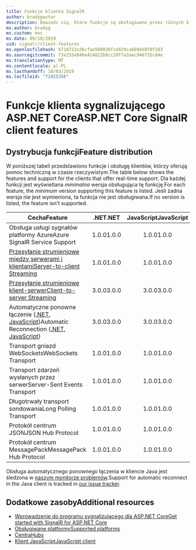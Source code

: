 ```yaml
---
title: Funkcje klienta SignalR
author: bradygaster
description: Dowiedz się, które funkcje są obsługiwane przez różnych klientów ASP.NET Core sygnalizujących.
ms.author: bradyg
ms.custom: mvc
ms.date: 09/18/2019
uid: signalr/client-features
ms.openlocfilehash: 6718722cdbcfae500026fcd429ca6b9de8f0f103
ms.sourcegitcommit: 73e255e846e414821b8cc20ffa3aec946735cd4e
ms.translationtype: MT
ms.contentlocale: pl-PL
ms.lasthandoff: 10/03/2019
ms.locfileid: "71925356"
---
```

# <a name="aspnet-core-signalr-client-features"></a><span data-ttu-id="d5bc2-103">Funkcje klienta sygnalizującego ASP.NET Core</span><span class="sxs-lookup"><span data-stu-id="d5bc2-103">ASP.NET Core SignalR client features</span></span>

## <a name="feature-distribution"></a><span data-ttu-id="d5bc2-104">Dystrybucja funkcji</span><span class="sxs-lookup"><span data-stu-id="d5bc2-104">Feature distribution</span></span>

<span data-ttu-id="d5bc2-105">W poniższej tabeli przedstawiono funkcje i obsługę klientów, którzy oferują pomoc techniczną w czasie rzeczywistym.</span><span class="sxs-lookup"><span data-stu-id="d5bc2-105">The table below shows the features and support for the clients that offer real-time support.</span></span> <span data-ttu-id="d5bc2-106">Dla każdej funkcji jest wyświetlana *minimalna* wersja obsługująca tę funkcję.</span><span class="sxs-lookup"><span data-stu-id="d5bc2-106">For each feature, the *minimum* version supporting this feature is listed.</span></span> <span data-ttu-id="d5bc2-107">Jeśli żadna wersja nie jest wymieniona, ta funkcja nie jest obsługiwana.</span><span class="sxs-lookup"><span data-stu-id="d5bc2-107">If no version is listed, the feature isn't supported.</span></span>

| <span data-ttu-id="d5bc2-108">Cecha</span><span class="sxs-lookup"><span data-stu-id="d5bc2-108">Feature</span></span> | <span data-ttu-id="d5bc2-109">.NET</span><span class="sxs-lookup"><span data-stu-id="d5bc2-109">.NET</span></span> | <span data-ttu-id="d5bc2-110">JavaScript</span><span class="sxs-lookup"><span data-stu-id="d5bc2-110">JavaScript</span></span> | <span data-ttu-id="d5bc2-111">Java</span><span class="sxs-lookup"><span data-stu-id="d5bc2-111">Java</span></span> |
| ---- | :-: | :-: | :-: |
| <span data-ttu-id="d5bc2-112">Obsługa usługi sygnałów platformy Azure</span><span class="sxs-lookup"><span data-stu-id="d5bc2-112">Azure SignalR Service Support</span></span> |<span data-ttu-id="d5bc2-113">1.0.0</span><span class="sxs-lookup"><span data-stu-id="d5bc2-113">1.0.0</span></span>|<span data-ttu-id="d5bc2-114">1.0.0</span><span class="sxs-lookup"><span data-stu-id="d5bc2-114">1.0.0</span></span>|<span data-ttu-id="d5bc2-115">1.0.0</span><span class="sxs-lookup"><span data-stu-id="d5bc2-115">1.0.0</span></span>|
| [<span data-ttu-id="d5bc2-116">Przesyłanie strumieniowe między serwerami i klientami</span><span class="sxs-lookup"><span data-stu-id="d5bc2-116">Server-to-client Streaming</span></span>](xref:signalr/streaming)          |<span data-ttu-id="d5bc2-117">1.0.0</span><span class="sxs-lookup"><span data-stu-id="d5bc2-117">1.0.0</span></span>|<span data-ttu-id="d5bc2-118">1.0.0</span><span class="sxs-lookup"><span data-stu-id="d5bc2-118">1.0.0</span></span>|<span data-ttu-id="d5bc2-119">1.0.0</span><span class="sxs-lookup"><span data-stu-id="d5bc2-119">1.0.0</span></span>|
| [<span data-ttu-id="d5bc2-120">Przesyłanie strumieniowe klient-serwer</span><span class="sxs-lookup"><span data-stu-id="d5bc2-120">Client-to-server Streaming</span></span>](xref:signalr/streaming)          |<span data-ttu-id="d5bc2-121">3.0.0</span><span class="sxs-lookup"><span data-stu-id="d5bc2-121">3.0.0</span></span>|<span data-ttu-id="d5bc2-122">3.0.0</span><span class="sxs-lookup"><span data-stu-id="d5bc2-122">3.0.0</span></span>|<span data-ttu-id="d5bc2-123">3.0.0</span><span class="sxs-lookup"><span data-stu-id="d5bc2-123">3.0.0</span></span>|
| <span data-ttu-id="d5bc2-124">Automatyczne ponowne łączenie ([.NET](/aspnet/core/signalr/dotnet-client?view=aspnetcore-3.0&tabs=visual-studio#handle-lost-connection), [JavaScript](/aspnet/core/signalr/javascript-client?view=aspnetcore-3.0#reconnect-clients))</span><span class="sxs-lookup"><span data-stu-id="d5bc2-124">Automatic Reconnection ([.NET](/aspnet/core/signalr/dotnet-client?view=aspnetcore-3.0&tabs=visual-studio#handle-lost-connection), [JavaScript](/aspnet/core/signalr/javascript-client?view=aspnetcore-3.0#reconnect-clients))</span></span>          |<span data-ttu-id="d5bc2-125">3.0.0</span><span class="sxs-lookup"><span data-stu-id="d5bc2-125">3.0.0</span></span>|<span data-ttu-id="d5bc2-126">3.0.0</span><span class="sxs-lookup"><span data-stu-id="d5bc2-126">3.0.0</span></span>|<span data-ttu-id="d5bc2-127">❌</span><span class="sxs-lookup"><span data-stu-id="d5bc2-127">❌</span></span>|
| <span data-ttu-id="d5bc2-128">Transport gniazd WebSockets</span><span class="sxs-lookup"><span data-stu-id="d5bc2-128">WebSockets Transport</span></span> |<span data-ttu-id="d5bc2-129">1.0.0</span><span class="sxs-lookup"><span data-stu-id="d5bc2-129">1.0.0</span></span>|<span data-ttu-id="d5bc2-130">1.0.0</span><span class="sxs-lookup"><span data-stu-id="d5bc2-130">1.0.0</span></span>|<span data-ttu-id="d5bc2-131">1.0.0</span><span class="sxs-lookup"><span data-stu-id="d5bc2-131">1.0.0</span></span>|
| <span data-ttu-id="d5bc2-132">Transport zdarzeń wysłanych przez serwer</span><span class="sxs-lookup"><span data-stu-id="d5bc2-132">Server-Sent Events Transport</span></span> |<span data-ttu-id="d5bc2-133">1.0.0</span><span class="sxs-lookup"><span data-stu-id="d5bc2-133">1.0.0</span></span>|<span data-ttu-id="d5bc2-134">1.0.0</span><span class="sxs-lookup"><span data-stu-id="d5bc2-134">1.0.0</span></span>|<span data-ttu-id="d5bc2-135">❌</span><span class="sxs-lookup"><span data-stu-id="d5bc2-135">❌</span></span>|
| <span data-ttu-id="d5bc2-136">Długotrwały transport sondowania</span><span class="sxs-lookup"><span data-stu-id="d5bc2-136">Long Polling Transport</span></span> |<span data-ttu-id="d5bc2-137">1.0.0</span><span class="sxs-lookup"><span data-stu-id="d5bc2-137">1.0.0</span></span>|<span data-ttu-id="d5bc2-138">1.0.0</span><span class="sxs-lookup"><span data-stu-id="d5bc2-138">1.0.0</span></span>|<span data-ttu-id="d5bc2-139">3.0.0</span><span class="sxs-lookup"><span data-stu-id="d5bc2-139">3.0.0</span></span>|
| <span data-ttu-id="d5bc2-140">Protokół centrum JSON</span><span class="sxs-lookup"><span data-stu-id="d5bc2-140">JSON Hub Protocol</span></span> |<span data-ttu-id="d5bc2-141">1.0.0</span><span class="sxs-lookup"><span data-stu-id="d5bc2-141">1.0.0</span></span>|<span data-ttu-id="d5bc2-142">1.0.0</span><span class="sxs-lookup"><span data-stu-id="d5bc2-142">1.0.0</span></span>|<span data-ttu-id="d5bc2-143">1.0.0</span><span class="sxs-lookup"><span data-stu-id="d5bc2-143">1.0.0</span></span>|
| <span data-ttu-id="d5bc2-144">Protokół centrum MessagePack</span><span class="sxs-lookup"><span data-stu-id="d5bc2-144">MessagePack Hub Protocol</span></span> |<span data-ttu-id="d5bc2-145">1.0.0</span><span class="sxs-lookup"><span data-stu-id="d5bc2-145">1.0.0</span></span>|<span data-ttu-id="d5bc2-146">1.0.0</span><span class="sxs-lookup"><span data-stu-id="d5bc2-146">1.0.0</span></span>|<span data-ttu-id="d5bc2-147">❌</span><span class="sxs-lookup"><span data-stu-id="d5bc2-147">❌</span></span>|

<span data-ttu-id="d5bc2-148">Obsługa automatycznego ponownego łączenia w kliencie Java jest śledzona w [naszym monitorze problemów](https://github.com/aspnet/AspNetCore/issues/8711).</span><span class="sxs-lookup"><span data-stu-id="d5bc2-148">Support for automatic reconnect in the Java client is tracked in [our issue tracker](https://github.com/aspnet/AspNetCore/issues/8711).</span></span>

## <a name="additional-resources"></a><span data-ttu-id="d5bc2-149">Dodatkowe zasoby</span><span class="sxs-lookup"><span data-stu-id="d5bc2-149">Additional resources</span></span>

* [<span data-ttu-id="d5bc2-150">Wprowadzenie do programu sygnalizującego dla ASP.NET Core</span><span class="sxs-lookup"><span data-stu-id="d5bc2-150">Get started with SignalR for ASP.NET Core</span></span>](xref:tutorials/signalr)
* [<span data-ttu-id="d5bc2-151">Obsługiwane platformy</span><span class="sxs-lookup"><span data-stu-id="d5bc2-151">Supported platforms</span></span>](xref:signalr/supported-platforms)
* [<span data-ttu-id="d5bc2-152">Centra</span><span class="sxs-lookup"><span data-stu-id="d5bc2-152">Hubs</span></span>](xref:signalr/hubs)
* [<span data-ttu-id="d5bc2-153">Klient JavaScript</span><span class="sxs-lookup"><span data-stu-id="d5bc2-153">JavaScript client</span></span>](xref:signalr/javascript-client)
